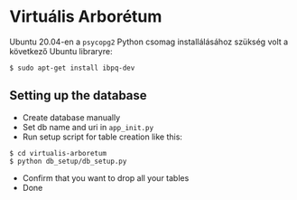 # Virtuális Arborétum


Ubuntu 20.04-en a `psycopg2` Python csomag installálásához szükség volt a következő Ubuntu libraryre:

```shell
$ sudo apt-get install ibpq-dev
```


## Setting up the database

* Create database manually
* Set db name and uri in `app_init.py`
* Run setup script for table creation like this:

```shell
$ cd virtualis-arboretum
$ python db_setup/db_setup.py
```

* Confirm that you want to drop all your tables
* Done
